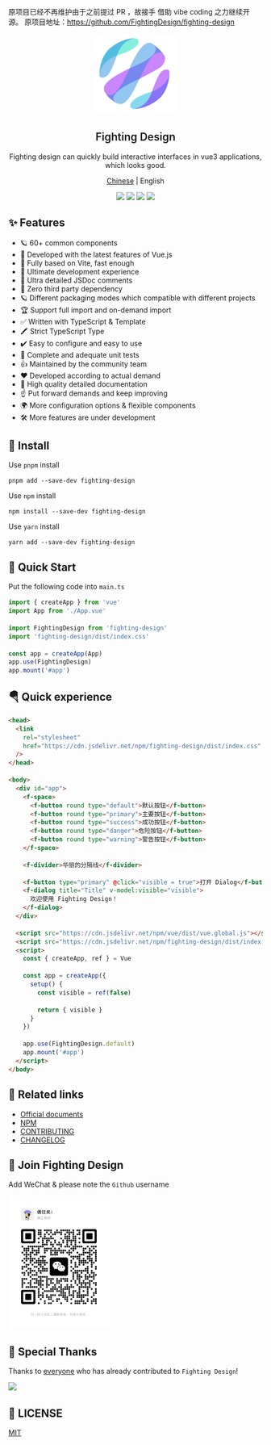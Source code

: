 原项目已经不再维护由于之前提过 PR ，故接手 借助 vibe coding 之力继续开源。
原项目地址：https://github.com/FightingDesign/fighting-design

<p align="center">
  <img height="160px" src="https://raw.githubusercontent.com/Tyh2001/images/4ad62a8f00aa2473deca61598f307430d8d4a4cf/fighting-design/FightingDesign.svg">
  <h2 align="center" style="font-weight: 600">Fighting Design</h2>
</p>

<p align="center">
  Fighting design can quickly build interactive interfaces in vue3 applications, which looks good.
</p>

<p align="center">
  <a href="https://github.com/FightingDesign/fighting-design/blob/master/README.zh-CN.md">Chinese</a> | English 
</p>

<p align="center">
  <a href="https://github.com/FightingDesign/fighting-design/stargazers"><img src="https://img.shields.io/github/stars/FightingDesign/fighting-design" /></a>
  <a href="https://www.npmjs.com/package/fighting-design"><img src="https://badgen.net/npm/v/fighting-design" /></a>
  <a href="https://fighting.tianyuhao.cn"><img src="https://img.shields.io/badge/Fighting%20Design-Docs-blue" /></a>
  <a href="https://github.com/FightingDesign/fighting-design/blob/master/CHANGELOG.md"><img src="https://img.shields.io/badge/Fighting%20Design-CHANGELOG-blue" /></a>
</p>

## ✨ Features

- 🪐 60+ common components
- 💪 Developed with the latest features of Vue.js
- 🐆 Fully based on Vite, fast enough
- 🤟 Ultimate development experience
- 🥇 Ultra detailed JSDoc comments
- 🦩 Zero third party dependency
- 🪐 Different packaging modes which compatible with different projects
- 🏆 Support full import and on-demand import
- ✅ Written with TypeScript & Template
- 🖍️ Strict TypeScript Type
- ✔️ Easy to configure and easy to use
- 🚩 Complete and adequate unit tests
- 👍 Maintained by the community team
- ❤️ Developed according to actual demand
- 📃 High quality detailed documentation
- ☝️ Put forward demands and keep improving
- 🌍 More configuration options & flexible components
- 🛠 More features are under development

## 🔑 Install

Use `pnpm` install

```shell
pnpm add --save-dev fighting-design
```

Use `npm` install

```shell
npm install --save-dev fighting-design
```

Use `yarn` install

```shell
yarn add --save-dev fighting-design
```

## 🎉 Quick Start

Put the following code into `main.ts`

```ts
import { createApp } from 'vue'
import App from './App.vue'

import FightingDesign from 'fighting-design'
import 'fighting-design/dist/index.css'

const app = createApp(App)
app.use(FightingDesign)
app.mount('#app')
```

## 🪂 Quick experience

```html
<head>
  <link
    rel="stylesheet"
    href="https://cdn.jsdelivr.net/npm/fighting-design/dist/index.css"
  />
</head>

<body>
  <div id="app">
    <f-space>
      <f-button round type="default">默认按钮</f-button>
      <f-button round type="primary">主要按钮</f-button>
      <f-button round type="success">成功按钮</f-button>
      <f-button round type="danger">危险按钮</f-button>
      <f-button round type="warning">警告按钮</f-button>
    </f-space>

    <f-divider>华丽的分隔线</f-divider>

    <f-button type="primary" @click="visible = true">打开 Dialog</f-button>
    <f-dialog title="Title" v-model:visible="visible">
      欢迎使用 Fighting Design！
    </f-dialog>
  </div>

  <script src="https://cdn.jsdelivr.net/npm/vue/dist/vue.global.js"></script>
  <script src="https://cdn.jsdelivr.net/npm/fighting-design/dist/index.umd.js"></script>
  <script>
    const { createApp, ref } = Vue

    const app = createApp({
      setup() {
        const visible = ref(false)

        return { visible }
      }
    })

    app.use(FightingDesign.default)
    app.mount('#app')
  </script>
</body>
```

## 🐳 Related links

- [Official documents](https://fighting.tianyuhao.cn)
- [NPM](https://www.npmjs.com/package/fighting-design)
- [CONTRIBUTING](https://github.com/FightingDesign/fighting-design/blob/master/CONTRIBUTING.md)
- [CHANGELOG](https://github.com/FightingDesign/fighting-design/blob/master/CHANGELOG.md)

## 🌈 Join Fighting Design

Add WeChat & please note the `Github` username

<img width="200" height="264" src="https://raw.githubusercontent.com/Tyh2001/images/master/my/we-chat-2.jpg" >

## 💌 Special Thanks

Thanks to [everyone](https://github.com/FightingDesign/fighting-design/graphs/contributors) who has already contributed to `Fighting Design`!

<a href="https://github.com/FightingDesign/fighting-design/graphs/contributors">
  <img src="https://contrib.rocks/image?repo=FightingDesign/fighting-design" />
</a>

## 💬 LICENSE

[MIT](https://github.com/FightingDesign/fighting-design/blob/master/LICENSE)
